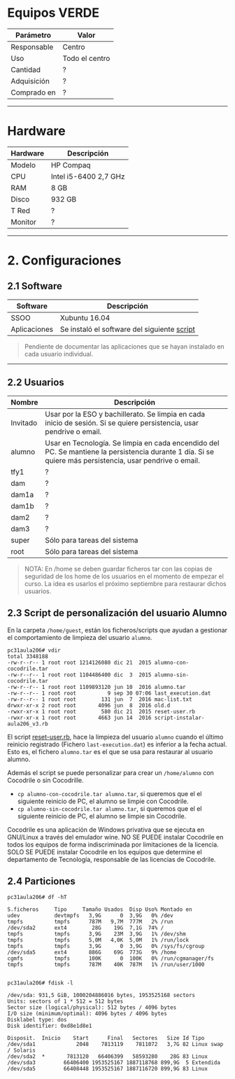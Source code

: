 
# Equipos VERDE

| Parámetro   | Valor          |
| ----------- | -------------- |
| Responsable | Centro         |
| Uso         | Todo el centro |
| Cantidad    | ?              |
| Adquisición | ?              |
| Comprado en | ?              |

---

# Hardware

| Hardware | Descripción           |
| -------- | --------------------- |
| Modelo   | HP Compaq             |
| CPU      | Intel i5-6400 2,7 GHz |
| RAM      | 8 GB                  |
| Disco    | 932 GB |
| T Red    | ? |
| Monitor  | ? |

---

# 2. Configuraciones

## 2.1 Software

| Software | Descripción   |
| -------- | ------------- |
| SSOO     | Xubuntu 16.04 |
| Aplicaciones | Se instaló el software del siguiente [script](./files/script-instalar-aula206_v3.rb) |

> Pendiente de documentar las aplicaciones que se hayan instalado en cada usuario individual.

---

## 2.2 Usuarios

| Nombre   | Descripción |
| -------- | ----------- |
| Invitado | Usar por la ESO y bachillerato. Se limpia en cada inicio de sesión. Si se quiere persistencia, usar pendrive o email. |
| alumno   | Usar en Tecnología. Se limpia en cada encendido del PC. Se mantiene la persistencia durante 1 día. Si se quiere más persistencia, usar pendrive o email. |
| tfy1     | ? |
| dam      | ? |
| dam1a    | ? |
| dam1b    | ? |
| dam2     | ? |
| dam3     | ? |
| super    | Sólo para tareas del sistema |
| root     | Sólo para tareas del sistema |

> NOTA: En /home se deben guardar ficheros tar con las copias de seguridad de los home de los usuarios en el momento de empezar el curso. La idea es usarlos el próximo septiembre para restaurar dichos usuarios.

## 2.3 Script de personalización del usuario Alumno

En la carpeta `/home/guest`, están los ficheros/scripts que ayudan a gestionar el comportamiento de limpieza del usuario `alumno`.

```
pc31aula206# vdir
total 3348188
-rw-r--r-- 1 root root 1214126080 dic 21  2015 alumno-con-cocodrile.tar
-rw-r--r-- 1 root root 1104486400 dic  3  2015 alumno-sin-cocodrile.tar
-rw-r--r-- 1 root root 1109893120 jun 10  2016 alumno.tar
-rw-r--r-- 1 root root          9 sep 30 07:06 last_execution.dat
-rw-r--r-- 1 root root        131 jun  7  2016 mac-list.txt
drwxr-xr-x 2 root root       4096 jun  8  2016 old.d
-rwxr-xr-x 1 root root        580 dic 21  2015 reset-user.rb
-rwxr-xr-x 1 root root       4663 jun 14  2016 script-instalar-aula206_v3.rb
```

El script [reset-user.rb](./files/reset-user.rb), hace la limpieza del usuario `alumno` cuando el último reinicio registrado (Fichero `last-execution.dat`) es inferior a la fecha actual. Esto es, el fichero `alumno.tar` es el que se usa para restaurar al usuario alumno.

Además el script se puede personalizar para crear un `/home/alumno` con Cocodrile o sin Cocodrille.
* `cp alumno-con-cocodrile.tar alumno.tar`, si queremos que el el siguiente reinicio de PC, el alumno se limpie con Cocodrile.
* `cp alumno-sin-cocodrile.tar alumno.tar`, si queremos que el el siguiente reinicio de PC, el alumno se limpie sin Cocodrile.

Cocodrile es una aplicación de Windows privativa que se ejecuta en GNU/Linux a través del emulador wine. NO SE PUEDE instalar Cocodrile en todos los equipos de forma indiscriminada por limitaciones de la licencia. SOLO SE PUEDE instalar Cocodrile en los equipos que determine el departamento de Tecnología, responsable de las licencias de Cocodrile.

## 2.4 Particiones

```
pc31aula206# df -hT

S.ficheros     Tipo     Tamaño Usados  Disp Uso% Montado en
udev           devtmpfs   3,9G      0  3,9G   0% /dev
tmpfs          tmpfs      787M   9,7M  777M   2% /run
/dev/sda2      ext4        28G    19G  7,1G  74% /
tmpfs          tmpfs      3,9G    23M  3,9G   1% /dev/shm
tmpfs          tmpfs      5,0M   4,0K  5,0M   1% /run/lock
tmpfs          tmpfs      3,9G      0  3,9G   0% /sys/fs/cgroup
/dev/sda5      ext4       886G    69G  773G   9% /home
cgmfs          tmpfs      100K      0  100K   0% /run/cgmanager/fs
tmpfs          tmpfs      787M    40K  787M   1% /run/user/1000


pc31aula206# fdisk -l

/dev/sda: 931,5 GiB, 1000204886016 bytes, 1953525168 sectors
Units: sectors of 1 * 512 = 512 bytes
Sector size (logical/physical): 512 bytes / 4096 bytes
I/O size (minimum/optimal): 4096 bytes / 4096 bytes
Disklabel type: dos
Disk identifier: 0xd8e1d8e1

Disposit.  Inicio    Start      Final   Sectores   Size Id Tipo
/dev/sda1             2048    7813119    7811072   3,7G 82 Linux swap / Solaris
/dev/sda2  *       7813120   66406399   58593280    28G 83 Linux
/dev/sda3         66406400 1953525167 1887118768 899,9G  5 Extendida
/dev/sda5         66408448 1953525167 1887116720 899,9G 83 Linux
```
